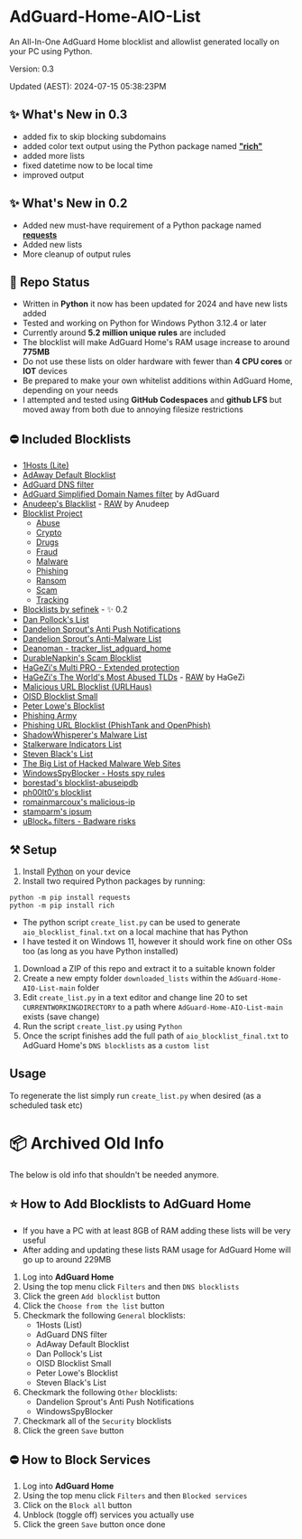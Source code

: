 # AdGuard-Home-AIO-List

An All-In-One AdGuard Home blocklist and allowlist generated locally on your PC using Python.

Version: 0.3

Updated (AEST): 2024-07-15 05:38:23PM

## ✨ What's New in 0.3
 - added fix to skip blocking subdomains
 - added color text output using the Python package named [__"rich"__](https://pypi.org/project/rich/)
 - added more lists
 - fixed datetime now to be local time
 - improved output

## ✨ What's New in 0.2
- Added new must-have requirement of a Python package named [__requests__](https://pypi.org/project/requests/)
- Added new lists
- More cleanup of output rules

## 🔬 Repo Status

- Written in **Python** it now has been updated for 2024 and have new lists added
- Tested and working on Python for Windows Python 3.12.4 or later
- Currently around **5.2 million unique rules** are included
- The blocklist will make AdGuard Home's RAM usage increase to around **775MB**
- Do not use these lists on older hardware with fewer than **4 CPU cores** or **IOT** devices
- Be prepared to make your own whitelist additions within AdGuard Home, depending on your needs
- I attempted and tested using **GitHub Codespaces** and **github LFS** but moved away from both due to annoying filesize restrictions

## ⛔ Included Blocklists

- [1Hosts (Lite)](https://adguardteam.github.io/HostlistsRegistry/assets/filter_24.txt)
- [AdAway Default Blocklist](https://adguardteam.github.io/HostlistsRegistry/assets/filter_2.txt)
- [AdGuard DNS filter](https://adguardteam.github.io/HostlistsRegistry/assets/filter_1.txt)
- [AdGuard Simplified Domain Names filter](https://adguardteam.github.io/AdGuardSDNSFilter/Filters/filter.txt) by AdGuard
- [Anudeep's Blacklist](https://github.com/anudeepND/blacklist) - [RAW](https://raw.githubusercontent.com/anudeepND/blacklist/master/adservers.txt) by Anudeep
- [Blocklist Project](https://github.com/blocklistproject/Lists)
    - [Abuse](https://blocklistproject.github.io/Lists/adguard/abuse-ags.txt)
    - [Crypto](https://blocklistproject.github.io/Lists/adguard/crypto-ags.txt)
    - [Drugs](https://blocklistproject.github.io/Lists/adguard/drugs-ags.txt)
    - [Fraud](https://blocklistproject.github.io/Lists/adguard/fraud-ags.txt)
    - [Malware](https://blocklistproject.github.io/Lists/adguard/malware-ags.txt)
    - [Phishing](https://blocklistproject.github.io/Lists/adguard/phishing-ags.txt)
    - [Ransom](https://blocklistproject.github.io/Lists/adguard/ransomware-ags.txt)
    - [Scam](https://blocklistproject.github.io/Lists/adguard/scam-ags.txt)
    - [Tracking](https://blocklistproject.github.io/Lists/adguard/tracking-ags.txt)
- [Blocklists by sefinek](https://sefinek.net/blocklist-generator/adguard) - ✨ 0.2
- [Dan Pollock's List](https://adguardteam.github.io/HostlistsRegistry/assets/filter_4.txt)
- [Dandelion Sprout's Anti Push Notifications](https://adguardteam.github.io/HostlistsRegistry/assets/filter_39.txt)
- [Dandelion Sprout's Anti-Malware List](https://adguardteam.github.io/HostlistsRegistry/assets/filter_12.txt)
- [Deanoman - tracker_list_adguard_home](https://raw.githubusercontent.com/hl2guide/AdGuard-Home-AIO-List/main/tracker_list_adguard_home.txt)
- [DurableNapkin's Scam Blocklist](https://adguardteam.github.io/HostlistsRegistry/assets/filter_10.txt)
- [HaGeZi's Multi PRO - Extended protection](https://raw.githubusercontent.com/hagezi/dns-blocklists/main/adblock/pro.txt)
- [HaGeZi's The World's Most Abused TLDs](https://github.com/hagezi/dns-blocklists) - [RAW](https://raw.githubusercontent.com/hagezi/dns-blocklists/main/adblock/spam-tlds.txt) by HaGeZi
- [Malicious URL Blocklist (URLHaus)](https://adguardteam.github.io/HostlistsRegistry/assets/filter_11.txt)
- [OISD Blocklist Small](https://adguardteam.github.io/HostlistsRegistry/assets/filter_5.txt)
- [Peter Lowe's Blocklist](https://adguardteam.github.io/HostlistsRegistry/assets/filter_3.txt)
- [Phishing Army](https://adguardteam.github.io/HostlistsRegistry/assets/filter_18.txt)
- [Phishing URL Blocklist (PhishTank and OpenPhish)](https://adguardteam.github.io/HostlistsRegistry/assets/filter_30.txt)
- [ShadowWhisperer's Malware List](https://adguardteam.github.io/HostlistsRegistry/assets/filter_42.txt)
- [Stalkerware Indicators List](https://adguardteam.github.io/HostlistsRegistry/assets/filter_31.txt)
- [Steven Black's List](https://adguardteam.github.io/HostlistsRegistry/assets/filter_33.txt)
- [The Big List of Hacked Malware Web Sites](https://adguardteam.github.io/HostlistsRegistry/assets/filter_9.txt)
- [WindowsSpyBlocker - Hosts spy rules](https://adguardteam.github.io/HostlistsRegistry/assets/filter_23.txt)
- [borestad's blocklist-abuseipdb](https://raw.githubusercontent.com/borestad/blocklist-abuseipdb/main/abuseipdb-s100-60d.ipv4)
- [ph00lt0's blocklist](https://raw.githubusercontent.com/ph00lt0/blocklists/master/blocklist.txt)
- [romainmarcoux's malicious-ip](https://raw.githubusercontent.com/romainmarcoux/malicious-ip/main/full-40k.txt)
- [stamparm's ipsum](https://raw.githubusercontent.com/stamparm/ipsum/master/levels/3.txt)
- [uBlock₀ filters - Badware risks](https://adguardteam.github.io/HostlistsRegistry/assets/filter_50.txt)

## ⚒️ Setup

1. Install [Python](https://www.python.org) on your device
2. Install two required Python packages by running:

```
python -m pip install requests
python -m pip install rich
```

- The python script `create_list.py` can be used to generate `aio_blocklist_final.txt` on a local machine that has Python
- I have tested it on Windows 11, however it should work fine on other OSs too (as long as you have Python installed)

1. Download a ZIP of this repo and extract it to a suitable known folder
2. Create a new empty folder `downloaded_lists` within the `AdGuard-Home-AIO-List-main` folder
3. Edit `create_list.py` in a text editor and change line 20 to set `CURRENTWORKINGDIRECTORY` to a path where `AdGuard-Home-AIO-List-main` exists (save change)
4. Run the script `create_list.py` using `Python`
5. Once the script finishes add the full path of `aio_blocklist_final.txt` to AdGuard Home's `DNS blocklists` as a `custom list`

## Usage

To regenerate the list simply run `create_list.py` when desired (as a scheduled task etc)

# 📦 Archived Old Info

The below is old info that shouldn't be needed anymore.

## ⭐ How to Add Blocklists to AdGuard Home

- If you have a PC with at least 8GB of RAM adding these lists will be very useful
- After adding and updating these lists RAM usage for AdGuard Home will go up to around 229MB

1. Log into __AdGuard Home__
2. Using the top menu click `Filters` and then `DNS blocklists`
3. Click the green `Add blocklist` button
4. Click the `Choose from the list` button
5. Checkmark the following `General` blocklists:
    - 1Hosts (List)
    - AdGuard DNS filter
    - AdAway Default Blocklist
    - Dan Pollock's List
    - OISD Blocklist Small
    - Peter Lowe's Blocklist
    - Steven Black's List
7. Checkmark the following `Other` blocklists:
    - Dandelion Sprout's Anti Push Notifications
    - WindowsSpyBlocker
9. Checkmark all of the `Security` blocklists
10. Click the green `Save` button

## ⛔ How to Block Services

1. Log into __AdGuard Home__
2. Using the top menu click `Filters` and then `Blocked services`
3. Click on the `Block all` button
4. Unblock (toggle off) services you actually use
5. Click the green `Save` button once done
